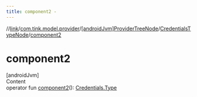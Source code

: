 ```yaml
---
title: component2 -
---
```

//[link](../../../index.md)/[com.tink.model.provider](../../index.md)/[[androidJvm]ProviderTreeNode](../index.md)/[CredentialsTypeNode](index.md)/[component2](component2.md)



# component2  
[androidJvm]  
Content  
operator fun [component2](component2.md)(): [Credentials.Type](../../../com.tink.model.credentials/[android-jvm]-credentials/-type/index.md)  



